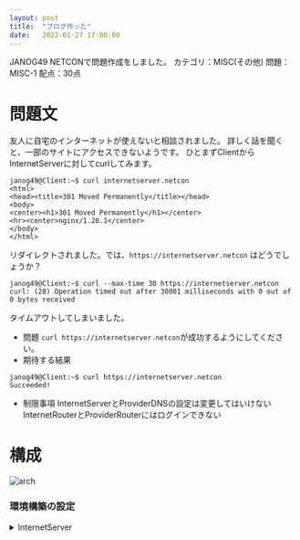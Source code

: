 ```yaml
---
layout: post
title:  "ブログ作った"
date:   2022-01-27 17:00:00
---
```

JANOG49 NETCONで問題作成をしました。
カテゴリ：MISC(その他)
問題：MISC-1
配点：30点

# 問題文
友人に自宅のインターネットが使えないと相談されました。
詳しく話を聞くと、一部のサイトにアクセスできないようです。
ひとまずClientからInternetServerに対してcurlしてみます。
```
janog49@Client:~$ curl internetserver.netcon
<html>
<head><title>301 Moved Permanently</title></head>
<body>
<center><h1>301 Moved Permanently</h1></center>
<hr><center>nginx/1.20.1</center>
</body>
</html>
```
リダイレクトされました。では、`https://internetserver.netcon` はどうでしょうか？
```
janog49@Client:~$ curl --max-time 30 https://internetserver.netcon
curl: (28) Operation timed out after 30001 milliseconds with 0 out of 0 bytes received
```
タイムアウトしてしまいました。
- 問題
`curl https://internetserver.netcon`が成功するようにしてください。
- 期待する結果
```
janog49@Client:~$ curl https://internetserver.netcon
Succeeded!
```
- 制限事項
InternetServerとProviderDNSの設定は変更してはいけない
InternetRouterとProviderRouterにはログインできない

# 構成
![arch](https://ashg0.github.io/assets/images/20220127_janog49netcon.PNG)



### 環境構築の設定
<details>
  <summary>InternetServer</summary>
```
echo InternetServer > /etc/hostname
yum install -y nginx
systemctl enable nginx
systemctl disable firewalld
nmcli c mod eth0 ipv4.addresses "10.0.0.100/24"
nmcli c mod eth0 ipv4.method "manual"
nmcli c mod eth0 ipv4.gateway "10.0.0.1"
echo 'Succeeded!' > /usr/share/nginx/html/index.html
openssl req -x509 -nodes -days 365 -newkey rsa:4096 -keyout /etc/ssl/certs/nginx_server.key -out /etc/ssl/certs/nginx_server.crt
cp /etc/ssl/certs/nginx_server.crt /etc/pki/ca-trust/source/anchors
update-ca-trust
```
</details>
